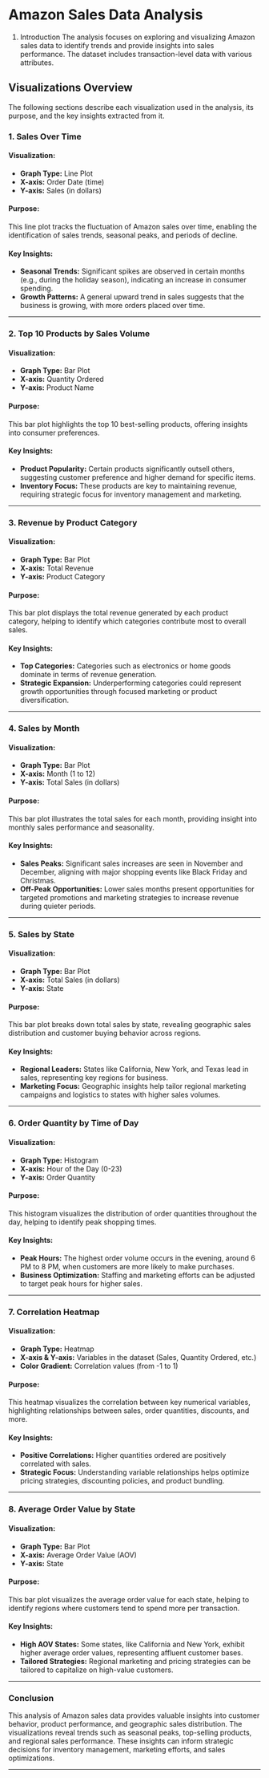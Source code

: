 # Amazon Sales Data Analysis
1. Introduction
The analysis focuses on exploring and visualizing Amazon sales data to identify trends and provide insights into sales performance. The dataset includes transaction-level data with various attributes.


## Visualizations Overview

The following sections describe each visualization used in the analysis, its purpose, and the key insights extracted from it.

### 1. **Sales Over Time**

#### Visualization:
- **Graph Type:** Line Plot
- **X-axis:** Order Date (time)
- **Y-axis:** Sales (in dollars)

#### Purpose:
This line plot tracks the fluctuation of Amazon sales over time, enabling the identification of sales trends, seasonal peaks, and periods of decline.

#### Key Insights:
- **Seasonal Trends:** Significant spikes are observed in certain months (e.g., during the holiday season), indicating an increase in consumer spending.
- **Growth Patterns:** A general upward trend in sales suggests that the business is growing, with more orders placed over time.

---

### 2. **Top 10 Products by Sales Volume**

#### Visualization:
- **Graph Type:** Bar Plot
- **X-axis:** Quantity Ordered
- **Y-axis:** Product Name

#### Purpose:
This bar plot highlights the top 10 best-selling products, offering insights into consumer preferences.

#### Key Insights:
- **Product Popularity:** Certain products significantly outsell others, suggesting customer preference and higher demand for specific items.
- **Inventory Focus:** These products are key to maintaining revenue, requiring strategic focus for inventory management and marketing.

---

### 3. **Revenue by Product Category**

#### Visualization:
- **Graph Type:** Bar Plot
- **X-axis:** Total Revenue
- **Y-axis:** Product Category

#### Purpose:
This bar plot displays the total revenue generated by each product category, helping to identify which categories contribute most to overall sales.

#### Key Insights:
- **Top Categories:** Categories such as electronics or home goods dominate in terms of revenue generation.
- **Strategic Expansion:** Underperforming categories could represent growth opportunities through focused marketing or product diversification.

---

### 4. **Sales by Month**

#### Visualization:
- **Graph Type:** Bar Plot
- **X-axis:** Month (1 to 12)
- **Y-axis:** Total Sales (in dollars)

#### Purpose:
This bar plot illustrates the total sales for each month, providing insight into monthly sales performance and seasonality.

#### Key Insights:
- **Sales Peaks:** Significant sales increases are seen in November and December, aligning with major shopping events like Black Friday and Christmas.
- **Off-Peak Opportunities:** Lower sales months present opportunities for targeted promotions and marketing strategies to increase revenue during quieter periods.

---

### 5. **Sales by State**

#### Visualization:
- **Graph Type:** Bar Plot
- **X-axis:** Total Sales (in dollars)
- **Y-axis:** State

#### Purpose:
This bar plot breaks down total sales by state, revealing geographic sales distribution and customer buying behavior across regions.

#### Key Insights:
- **Regional Leaders:** States like California, New York, and Texas lead in sales, representing key regions for business.
- **Marketing Focus:** Geographic insights help tailor regional marketing campaigns and logistics to states with higher sales volumes.

---

### 6. **Order Quantity by Time of Day**

#### Visualization:
- **Graph Type:** Histogram
- **X-axis:** Hour of the Day (0-23)
- **Y-axis:** Order Quantity

#### Purpose:
This histogram visualizes the distribution of order quantities throughout the day, helping to identify peak shopping times.

#### Key Insights:
- **Peak Hours:** The highest order volume occurs in the evening, around 6 PM to 8 PM, when customers are more likely to make purchases.
- **Business Optimization:** Staffing and marketing efforts can be adjusted to target peak hours for higher sales.

---

### 7. **Correlation Heatmap**

#### Visualization:
- **Graph Type:** Heatmap
- **X-axis & Y-axis:** Variables in the dataset (Sales, Quantity Ordered, etc.)
- **Color Gradient:** Correlation values (from -1 to 1)

#### Purpose:
This heatmap visualizes the correlation between key numerical variables, highlighting relationships between sales, order quantities, discounts, and more.

#### Key Insights:
- **Positive Correlations:** Higher quantities ordered are positively correlated with sales.
- **Strategic Focus:** Understanding variable relationships helps optimize pricing strategies, discounting policies, and product bundling.

---

### 8. **Average Order Value by State**

#### Visualization:
- **Graph Type:** Bar Plot
- **X-axis:** Average Order Value (AOV)
- **Y-axis:** State

#### Purpose:
This bar plot visualizes the average order value for each state, helping to identify regions where customers tend to spend more per transaction.

#### Key Insights:
- **High AOV States:** Some states, like California and New York, exhibit higher average order values, representing affluent customer bases.
- **Tailored Strategies:** Regional marketing and pricing strategies can be tailored to capitalize on high-value customers.

---

### Conclusion

This analysis of Amazon sales data provides valuable insights into customer behavior, product performance, and geographic sales distribution. The visualizations reveal trends such as seasonal peaks, top-selling products, and regional sales performance. These insights can inform strategic decisions for inventory management, marketing efforts, and sales optimizations.

---
